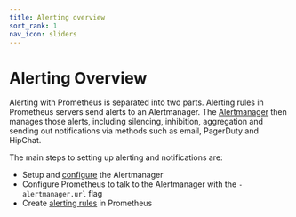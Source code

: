 ```yaml
---
title: Alerting overview
sort_rank: 1
nav_icon: sliders
---
```


# Alerting Overview

Alerting with Prometheus is separated into two parts. Alerting rules in
Prometheus servers send alerts to an Alertmanager. The [Alertmanager](alertmanager.md)
then manages those alerts, including silencing, inhibition, aggregation and
sending out notifications via methods such as email, PagerDuty and HipChat.

The main steps to setting up alerting and notifications are:

* Setup and [configure](configuration.md) the Alertmanager
* Configure Prometheus to talk to the Alertmanager with the `-alertmanager.url` flag
* Create [alerting rules](https://prometheus.io/docs/prometheus/latest/configuration/alerting_rules) in Prometheus
